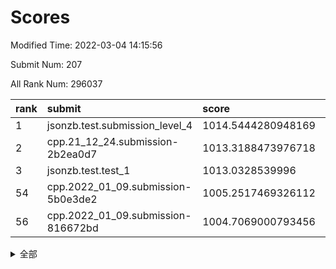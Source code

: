 # Scores

Modified Time: 2022-03-04 14:15:56

Submit Num: 207

All Rank Num: 296037

| rank |               submit               |       score        |       sigma        | pk_num |
| :--- | :--------------------------------- | :----------------- | :----------------- | :----- |
| 1    | jsonzb.test.submission_level_4     | 1014.5444280948169 | 0.851771849780666  | 5725   |
| 2    | cpp.21_12_24.submission-2b2ea0d7   | 1013.3188473976718 | 0.8224010470880843 | 5722   |
| 3    | jsonzb.test.test_1                 | 1013.0328539996    | 0.8014353083932435 | 5716   |
| 54   | cpp.2022_01_09.submission-5b0e3de2 | 1005.2517469326112 | 0.7138942387509855 | 5721   |
| 56   | cpp.2022_01_09.submission-816672bd | 1004.7069000793456 | 0.7118891535083817 | 5718   |


<details>
<summary>全部</summary>

| rank |                 submit                 |       score        |       sigma        | pk_num |
| :--- | :------------------------------------- | :----------------- | :----------------- | :----- |
| 1    | jsonzb.test.submission_level_4         | 1014.5444280948169 | 0.851771849780666  | 5725   |
| 2    | cpp.21_12_24.submission-2b2ea0d7       | 1013.3188473976718 | 0.8224010470880843 | 5722   |
| 3    | jsonzb.test.test_1                     | 1013.0328539996    | 0.8014353083932435 | 5716   |
| 4    | gobigger.level_3.submission_level_3_44 | 1011.6051569871167 | 0.781730104490657  | 5722   |
| 5    | gobigger.level_3.submission_level_3_14 | 1011.553197533309  | 0.7765416252803868 | 5723   |
| 6    | gobigger.level_3.submission_level_3_26 | 1011.5531584367111 | 0.7654380180442404 | 5719   |
| 7    | gobigger.level_3.submission_level_3_2  | 1011.3023587081265 | 0.7617934874872523 | 5721   |
| 8    | gobigger.level_3.submission_level_3_10 | 1010.9857631755928 | 0.7606845249197202 | 5719   |
| 9    | gobigger.level_3.submission_level_3_29 | 1010.9517568668134 | 0.7662772415707911 | 5722   |
| 10   | gobigger.level_3.submission_level_3_19 | 1010.8272876569611 | 0.7740539500492276 | 5722   |
| 11   | gobigger.level_3.submission_level_3_28 | 1010.8148143517842 | 0.7663875465745802 | 5723   |
| 12   | gobigger.level_3.submission_level_3_46 | 1010.7940155423969 | 0.7863871670950817 | 5717   |
| 13   | gobigger.level_3.submission_level_3_31 | 1010.757643382308  | 0.7702925759170688 | 5721   |
| 14   | gobigger.level_3.submission_level_3_27 | 1010.6823242288139 | 0.7856110936311683 | 5718   |
| 15   | gobigger.level_3.submission_level_3_49 | 1010.6513342842587 | 0.7754608866669211 | 5724   |
| 16   | gobigger.level_3.submission_level_3_20 | 1010.6120990261732 | 0.7611735213310183 | 5727   |
| 17   | gobigger.level_3.submission_level_3_4  | 1010.5599529255755 | 0.7588765009649469 | 5725   |
| 18   | gobigger.level_3.submission_level_3_16 | 1010.5523127174332 | 0.7624788404818212 | 5720   |
| 19   | gobigger.level_3.submission_level_3_15 | 1010.4833358963851 | 0.7860424286035841 | 5728   |
| 20   | gobigger.level_3.submission_level_3_33 | 1010.4495789780341 | 0.7782638613284258 | 5721   |
| 21   | gobigger.level_3.submission_level_3_1  | 1010.3503169705215 | 0.7586388426508669 | 5719   |
| 22   | gobigger.level_3.submission_level_3_30 | 1010.3166065563341 | 0.7506264978374311 | 5719   |
| 23   | gobigger.level_3.submission_level_3_3  | 1010.3141598896912 | 0.7380471570873121 | 5720   |
| 24   | gobigger.level_3.submission_level_3_38 | 1010.2167321905971 | 0.7365855025545359 | 5720   |
| 25   | gobigger.level_3.submission_level_3_7  | 1010.166637094074  | 0.7616162883819448 | 5718   |
| 26   | gobigger.level_3.submission_level_3_24 | 1010.1164810170455 | 0.7642226186274567 | 5723   |
| 27   | gobigger.level_3.submission_level_3_12 | 1010.114964591352  | 0.7575224809919126 | 5713   |
| 28   | gobigger.level_3.submission_level_3_25 | 1010.0606657080798 | 0.7655405995703994 | 5715   |
| 29   | gobigger.level_3.submission_level_3_47 | 1010.013065164637  | 0.7631509107502437 | 5728   |
| 30   | gobigger.level_3.submission_level_3_8  | 1009.9653230636738 | 0.7542735550772162 | 5719   |
| 31   | gobigger.level_3.submission_level_3_34 | 1009.9441066974018 | 0.7550291423469309 | 5727   |
| 32   | gobigger.level_3.submission_level_3_45 | 1009.9340312766521 | 0.7760025321975745 | 5725   |
| 33   | gobigger.level_3.submission_level_3_32 | 1009.9119191488288 | 0.7604513582922298 | 5712   |
| 34   | gobigger.level_3.submission_level_3_40 | 1009.8939190634496 | 0.7587845490590074 | 5721   |
| 35   | gobigger.level_3.submission_level_3_41 | 1009.8336837763337 | 0.7489968783714656 | 5723   |
| 36   | gobigger.level_3.submission_level_3_35 | 1009.7817726853458 | 0.7776724473169078 | 5719   |
| 37   | gobigger.level_3.submission_level_3_21 | 1009.7658858524808 | 0.7534417517422729 | 5717   |
| 38   | gobigger.level_3.submission_level_3_0  | 1009.7155820153001 | 0.7576545537442541 | 5722   |
| 39   | gobigger.level_3.submission_level_3_36 | 1009.6014836796011 | 0.7860872624921363 | 5719   |
| 40   | gobigger.level_3.submission_level_3_43 | 1009.5772908477271 | 0.7544799777664234 | 5724   |
| 41   | gobigger.level_3.submission_level_3_37 | 1009.5263977936914 | 0.7477232919606972 | 5721   |
| 42   | gobigger.level_3.submission_level_3_6  | 1009.3896485537409 | 0.7481022688043785 | 5720   |
| 43   | gobigger.level_3.submission_level_3_13 | 1009.2084239773084 | 0.7432369637301    | 5724   |
| 44   | gobigger.level_3.submission_level_3_42 | 1009.1192741827433 | 0.7585450297238508 | 5717   |
| 45   | gobigger.level_3.submission_level_3_39 | 1009.0635373533167 | 0.7525547837774375 | 5724   |
| 46   | gobigger.level_3.submission_level_3_22 | 1009.0056196172196 | 0.7645337253834515 | 5721   |
| 47   | gobigger.level_3.submission_level_3_18 | 1008.9346313875876 | 0.7509222879808296 | 5720   |
| 48   | gobigger.level_3.submission_level_3_48 | 1008.7151477638298 | 0.7413857995648728 | 5717   |
| 49   | gobigger.level_3.submission_level_3_17 | 1008.4853537772443 | 0.7333733148875342 | 5721   |
| 50   | gobigger.level_3.submission_level_3_5  | 1008.4732805817556 | 0.7496038225332083 | 5719   |
| 51   | gobigger.level_3.submission_level_3_23 | 1008.1035964134811 | 0.7333351392757808 | 5721   |
| 52   | gobigger.level_3.submission_level_3_11 | 1008.0384465422538 | 0.7465807321406205 | 5723   |
| 53   | gobigger.level_3.submission_level_3_9  | 1007.2918071824893 | 0.757786608631096  | 5717   |
| 54   | cpp.2022_01_09.submission-5b0e3de2     | 1005.2517469326112 | 0.7138942387509855 | 5721   |
| 55   | gobigger.level_1.submission_level_1_47 | 1005.2053232226233 | 0.7367892037500339 | 5721   |
| 56   | cpp.2022_01_09.submission-816672bd     | 1004.7069000793456 | 0.7118891535083817 | 5718   |
| 57   | gobigger.level_1.submission_level_1_28 | 1004.6462573749166 | 0.7240908488232642 | 5724   |
| 58   | gobigger.level_1.submission_level_1_32 | 1004.6227024957043 | 0.7180850585647088 | 5714   |
| 59   | gobigger.level_1.submission_level_1_43 | 1004.3848644902351 | 0.7173971154205306 | 5723   |
| 60   | gobigger.level_1.submission_level_1_34 | 1004.379394007029  | 0.7118182000329534 | 5719   |
| 61   | gobigger.level_1.submission_level_1_27 | 1004.3139109147079 | 0.7169409078904205 | 5722   |
| 62   | gobigger.level_1.submission_level_1_8  | 1004.309284430253  | 0.7148442342624082 | 5721   |
| 63   | gobigger.level_1.submission_level_1_0  | 1004.2610933480339 | 0.7174921447180155 | 5723   |
| 64   | gobigger.level_1.submission_level_1_38 | 1004.21086704955   | 0.715392710296945  | 5719   |
| 65   | gobigger.level_1.submission_level_1_5  | 1004.199668932681  | 0.7194495011582719 | 5718   |
| 66   | gobigger.level_1.submission_level_1_24 | 1003.919590847562  | 0.7102360712175645 | 5724   |
| 67   | gobigger.level_1.submission_level_1_11 | 1003.8826244759136 | 0.7148159196452516 | 5723   |
| 68   | gobigger.level_1.submission_level_1_21 | 1003.8593432274565 | 0.7267690068493812 | 5725   |
| 69   | gobigger.level_1.submission_level_1_12 | 1003.827826394762  | 0.7268972611950575 | 5723   |
| 70   | gobigger.level_1.submission_level_1_46 | 1003.7977991603922 | 0.7121114936415159 | 5721   |
| 71   | gobigger.level_1.submission_level_1_3  | 1003.7768114754612 | 0.70684142443885   | 5716   |
| 72   | gobigger.level_1.submission_level_1_40 | 1003.7654272006755 | 0.7119083084858296 | 5723   |
| 73   | gobigger.level_1.submission_level_1_16 | 1003.746680124596  | 0.7206908770259909 | 5717   |
| 74   | gobigger.level_1.submission_level_1_13 | 1003.6462147948087 | 0.722099911333514  | 5719   |
| 75   | gobigger.level_1.submission_level_1_39 | 1003.6043784198582 | 0.716696055693167  | 5726   |
| 76   | gobigger.level_1.submission_level_1_15 | 1003.5880023776488 | 0.703899414613201  | 5725   |
| 77   | gobigger.level_1.submission_level_1_44 | 1003.5789650463433 | 0.713378703196084  | 5720   |
| 78   | gobigger.level_1.submission_level_1_29 | 1003.4600567589935 | 0.7170056335652361 | 5722   |
| 79   | gobigger.level_1.submission_level_1_49 | 1003.4044727254525 | 0.7295599423680931 | 5717   |
| 80   | gobigger.level_1.submission_level_1_37 | 1003.2695903905142 | 0.7227717313297002 | 5716   |
| 81   | gobigger.level_1.submission_level_1_45 | 1003.2691090584597 | 0.7212299975942948 | 5720   |
| 82   | gobigger.level_1.submission_level_1_6  | 1003.2027312561466 | 0.7137014994080934 | 5721   |
| 83   | gobigger.level_1.submission_level_1_10 | 1003.1317833363872 | 0.7189938776598772 | 5720   |
| 84   | gobigger.level_1.submission_level_1_1  | 1003.1254689420944 | 0.7096271474690528 | 5714   |
| 85   | gobigger.level_1.submission_level_1_36 | 1003.1006695547962 | 0.7169894209590565 | 5723   |
| 86   | gobigger.level_1.submission_level_1_9  | 1003.0986824554283 | 0.7150533999204446 | 5716   |
| 87   | gobigger.level_1.submission_level_1_14 | 1003.0311205542711 | 0.7163244237931673 | 5723   |
| 88   | gobigger.level_1.submission_level_1_20 | 1003.0276284599028 | 0.7157335056656983 | 5720   |
| 89   | gobigger.level_1.submission_level_1_4  | 1002.9548252663261 | 0.7016202068185543 | 5721   |
| 90   | gobigger.level_1.submission_level_1_33 | 1002.8229644053956 | 0.7122815110935282 | 5719   |
| 91   | gobigger.level_1.submission_level_1_18 | 1002.8153774908893 | 0.7086867852385889 | 5722   |
| 92   | gobigger.level_1.submission_level_1_42 | 1002.7588809990763 | 0.7170807460317423 | 5723   |
| 93   | gobigger.level_1.submission_level_1_31 | 1002.6835607255327 | 0.7079506771770556 | 5715   |
| 94   | gobigger.level_1.submission_level_1_2  | 1002.647307168868  | 0.7138878666303901 | 5729   |
| 95   | gobigger.level_1.submission_level_1_35 | 1002.5941923228044 | 0.7057827821124847 | 5721   |
| 96   | gobigger.level_1.submission_level_1_48 | 1002.4661919646525 | 0.7110695344558087 | 5721   |
| 97   | gobigger.level_1.submission_level_1_41 | 1002.4638051522667 | 0.7106257005664327 | 5719   |
| 98   | gobigger.level_1.submission_level_1_17 | 1002.3883931582353 | 0.7063652388860089 | 5720   |
| 99   | gobigger.level_1.submission_level_1_19 | 1002.2902530657974 | 0.7138986613932439 | 5720   |
| 100  | gobigger.level_1.submission_level_1_22 | 1002.0476513676459 | 0.7118663246240402 | 5723   |
| 101  | gobigger.level_1.submission_level_1_7  | 1002.0150842473058 | 0.7031114295127346 | 5727   |
| 102  | gobigger.level_1.submission_level_1_25 | 1001.8365250779718 | 0.7196115154250404 | 5725   |
| 103  | gobigger.level_1.submission_level_1_30 | 1001.6821008923749 | 0.720279839945063  | 5721   |
| 104  | gobigger.level_1.submission_level_1_26 | 1001.4855992986165 | 0.717824111975257  | 5724   |
| 105  | gobigger.level_1.submission_level_1_23 | 1001.351955543005  | 0.7153218623449169 | 5716   |
| 106  | gobigger.random.submission_random_10   | 997.4503634086536  | 0.7090554191862408 | 5719   |
| 107  | gobigger.random.submission_random_45   | 997.4344466860176  | 0.7170122427376028 | 5722   |
| 108  | gobigger.random.submission_random_47   | 997.4245696172014  | 0.7137082492234813 | 5724   |
| 109  | gobigger.random.submission_random_37   | 997.3923024411574  | 0.7062067513680289 | 5720   |
| 110  | gobigger.random.submission_random_33   | 997.2607246589009  | 0.7099317269697799 | 5721   |
| 111  | gobigger.random.submission_random_26   | 996.9324537097642  | 0.7079503688389731 | 5722   |
| 112  | gobigger.random.submission_random_35   | 996.8821245780931  | 0.7035193171992792 | 5723   |
| 113  | gobigger.random.submission_random_7    | 996.8687109647968  | 0.7112041850067016 | 5720   |
| 114  | gobigger.random.submission_random_5    | 996.8453518157197  | 0.713701673102371  | 5720   |
| 115  | gobigger.random.submission_random_41   | 996.7961736681964  | 0.7118077285255229 | 5723   |
| 116  | gobigger.random.submission_random_16   | 996.7451687100274  | 0.7084062717245234 | 5724   |
| 117  | gobigger.random.submission_random_23   | 996.5795194724822  | 0.7089151592753865 | 5721   |
| 118  | gobigger.random.submission_random_25   | 996.4955328080314  | 0.7106831247532529 | 5719   |
| 119  | gobigger.random.submission_random_27   | 996.468161143034   | 0.7189651202671455 | 5721   |
| 120  | gobigger.random.submission_random_4    | 996.4675563447553  | 0.7018907104488001 | 5722   |
| 121  | gobigger.random.submission_random_48   | 996.4550001092655  | 0.7205314301645998 | 5719   |
| 122  | gobigger.random.submission_random_44   | 996.4281851125951  | 0.6967008435630108 | 5718   |
| 123  | gobigger.random.submission_random_28   | 996.2964135852661  | 0.7049736382992484 | 5714   |
| 124  | gobigger.random.submission_random_3    | 996.2707619862534  | 0.7109749344534846 | 5721   |
| 125  | gobigger.random.submission_random_17   | 996.2253172139008  | 0.7097774813264877 | 5719   |
| 126  | gobigger.random.submission_random_30   | 996.218385662819   | 0.7089200106203533 | 5721   |
| 127  | gobigger.random.submission_random_6    | 996.2037709049522  | 0.7077751271160854 | 5718   |
| 128  | gobigger.random.submission_random_20   | 996.2005577332774  | 0.7186334702756751 | 5727   |
| 129  | gobigger.random.submission_random_38   | 996.1640162936486  | 0.7264068590472084 | 5717   |
| 130  | gobigger.random.submission_random_15   | 996.1120817381228  | 0.704871424402164  | 5724   |
| 131  | gobigger.random.submission_random_24   | 996.0858280483403  | 0.6998476758864639 | 5714   |
| 132  | gobigger.random.submission_random_32   | 996.0751003964469  | 0.7219926717525605 | 5721   |
| 133  | gobigger.random.submission_random_21   | 996.0667494922934  | 0.7210476008073601 | 5720   |
| 134  | gobigger.random.submission_random_42   | 995.9702997078789  | 0.7133469884130256 | 5723   |
| 135  | gobigger.random.submission_random_31   | 995.92967506562    | 0.7093995883576467 | 5722   |
| 136  | gobigger.random.submission_random_8    | 995.90954664283    | 0.7161071244560443 | 5725   |
| 137  | gobigger.random.submission_random_1    | 995.8824662333574  | 0.7099166955332661 | 5722   |
| 138  | gobigger.random.submission_random_12   | 995.7874724625918  | 0.7114047921218785 | 5713   |
| 139  | gobigger.random.submission_random_29   | 995.7694484454414  | 0.7168502876004337 | 5724   |
| 140  | gobigger.random.submission_random_43   | 995.766186977366   | 0.721137823390272  | 5723   |
| 141  | gobigger.random.submission_random_46   | 995.7242500465251  | 0.7253361756621398 | 5718   |
| 142  | gobigger.random.submission_random_39   | 995.6687861796305  | 0.7070941235823371 | 5723   |
| 143  | gobigger.random.submission_random_9    | 995.5115995856189  | 0.702576578176122  | 5719   |
| 144  | gobigger.random.submission_random_14   | 995.5047470393781  | 0.7122278559280104 | 5719   |
| 145  | gobigger.random.submission_random_22   | 995.5035342940098  | 0.7207580054485444 | 5721   |
| 146  | gobigger.random.submission_random_34   | 995.4313888669249  | 0.7171426612251796 | 5721   |
| 147  | gobigger.random.submission_random_11   | 995.3891491840784  | 0.718697174775426  | 5718   |
| 148  | gobigger.random.submission_random_2    | 995.3541380689043  | 0.7252734138036995 | 5719   |
| 149  | gobigger.random.submission_random_36   | 995.2913718468855  | 0.7072383616992535 | 5723   |
| 150  | gobigger.random.submission_random_13   | 995.2840653315276  | 0.731277429139846  | 5721   |
| 151  | gobigger.random.submission_random_19   | 995.279344945898   | 0.7093940896034835 | 5721   |
| 152  | gobigger.random.submission_random_40   | 995.2785197722525  | 0.7246550221418886 | 5726   |
| 153  | gobigger.random.submission_random_18   | 995.0988688179021  | 0.7074740197211672 | 5719   |
| 154  | gobigger.random.submission_random_49   | 994.7045048302068  | 0.7116337705858206 | 5720   |
| 155  | gobigger.random.submission_random_0    | 994.5761091692522  | 0.7291663653370808 | 5718   |
| 156  | gobigger.level_2.submission_level_2_38 | 994.275677750768   | 0.7212750753060806 | 5722   |
| 157  | gobigger.level_2.submission_level_2_39 | 994.0714072244187  | 0.727765239855974  | 5723   |
| 158  | gobigger.level_2.submission_level_2_7  | 993.6568648374325  | 0.7506519171171463 | 5722   |
| 159  | gobigger.level_2.submission_level_2_14 | 993.4592861345768  | 0.7384204097140676 | 5720   |
| 160  | gobigger.level_2.submission_level_2_23 | 993.4454401212081  | 0.7264600548242635 | 5724   |
| 161  | gobigger.level_2.submission_level_2_33 | 993.423630753295   | 0.7594932067338144 | 5721   |
| 162  | gobigger.level_2.submission_level_2_44 | 993.397462828078   | 0.7425821344761286 | 5719   |
| 163  | gobigger.level_2.submission_level_2_20 | 993.3911775873681  | 0.7497461946156059 | 5722   |
| 164  | gobigger.level_2.submission_level_2_28 | 993.3655215584015  | 0.739379289013313  | 5717   |
| 165  | gobigger.level_2.submission_level_2_17 | 992.8863739381922  | 0.7455868244510337 | 5720   |
| 166  | gobigger.level_2.submission_level_2_11 | 992.7949450710038  | 0.7351820394942081 | 5718   |
| 167  | gobigger.level_2.submission_level_2_48 | 992.7440225024648  | 0.7557476104042734 | 5717   |
| 168  | gobigger.level_2.submission_level_2_0  | 992.7305660051211  | 0.7285209071010449 | 5722   |
| 169  | gobigger.level_2.submission_level_2_21 | 992.6964111492827  | 0.7427352383230597 | 5722   |
| 170  | gobigger.level_2.submission_level_2_1  | 992.5814725573078  | 0.7259280974335185 | 5717   |
| 171  | gobigger.level_2.submission_level_2_22 | 992.4866596997982  | 0.7520127493388269 | 5714   |
| 172  | gobigger.level_2.submission_level_2_35 | 992.4200927260478  | 0.7552048928718995 | 5723   |
| 173  | gobigger.level_2.submission_level_2_18 | 992.2752457053058  | 0.7444159896163183 | 5717   |
| 174  | gobigger.level_2.submission_level_2_40 | 992.210413732492   | 0.7376742580909582 | 5717   |
| 175  | gobigger.level_2.submission_level_2_5  | 992.1634011594643  | 0.7740532195591797 | 5721   |
| 176  | gobigger.level_2.submission_level_2_31 | 991.9567571163994  | 0.7434015922312339 | 5720   |
| 177  | gobigger.level_2.submission_level_2_6  | 991.9437179172062  | 0.7531304924515023 | 5721   |
| 178  | gobigger.level_2.submission_level_2_49 | 991.910210667441   | 0.7682214914577463 | 5723   |
| 179  | gobigger.level_2.submission_level_2_26 | 991.8527927230903  | 0.7513679599531989 | 5715   |
| 180  | gobigger.level_2.submission_level_2_10 | 991.7832705449025  | 0.7515727715598806 | 5718   |
| 181  | gobigger.level_2.submission_level_2_36 | 991.7240213535244  | 0.7612257772588883 | 5716   |
| 182  | gobigger.level_2.submission_level_2_29 | 991.6507705355842  | 0.7468148437234652 | 5720   |
| 183  | gobigger.level_2.submission_level_2_19 | 991.4980822611998  | 0.7498792601034782 | 5719   |
| 184  | gobigger.level_2.submission_level_2_15 | 991.4935333044922  | 0.758567709893022  | 5719   |
| 185  | gobigger.level_2.submission_level_2_3  | 991.4483557145142  | 0.73803900591789   | 5718   |
| 186  | gobigger.level_2.submission_level_2_25 | 991.4148077128234  | 0.7512305184739233 | 5721   |
| 187  | gobigger.level_2.submission_level_2_41 | 991.3899181157585  | 0.7522602088105608 | 5720   |
| 188  | gobigger.level_2.submission_level_2_45 | 991.3699504089133  | 0.7407963876863087 | 5716   |
| 189  | gobigger.level_2.submission_level_2_2  | 991.3634376560527  | 0.7418669307859647 | 5718   |
| 190  | gobigger.level_2.submission_level_2_12 | 991.3583471237389  | 0.7534057732453776 | 5717   |
| 191  | gobigger.level_2.submission_level_2_4  | 991.2717829736529  | 0.7510156040525681 | 5719   |
| 192  | gobigger.level_2.submission_level_2_16 | 991.2486769287602  | 0.7618856624928764 | 5722   |
| 193  | gobigger.level_2.submission_level_2_13 | 991.2474111916886  | 0.7511364606622569 | 5726   |
| 194  | gobigger.level_2.submission_level_2_24 | 991.1764360458418  | 0.7459015789650263 | 5722   |
| 195  | gobigger.level_2.submission_level_2_9  | 990.8128146998295  | 0.759671135927202  | 5723   |
| 196  | gobigger.level_2.submission_level_2_37 | 990.7779597359372  | 0.7508913690754243 | 5717   |
| 197  | gobigger.level_2.submission_level_2_34 | 990.7270861666974  | 0.7453460074455658 | 5725   |
| 198  | gobigger.level_2.submission_level_2_27 | 990.6402550146805  | 0.7635606503782223 | 5721   |
| 199  | gobigger.level_2.submission_level_2_32 | 990.6317632950233  | 0.7688752130034595 | 5723   |
| 200  | gobigger.level_2.submission_level_2_47 | 990.6212696355343  | 0.7596271232526229 | 5719   |
| 201  | gobigger.level_2.submission_level_2_30 | 990.6170022037089  | 0.7675600021912271 | 5719   |
| 202  | gobigger.level_2.submission_level_2_43 | 990.4236247168604  | 0.7850605996487992 | 5718   |
| 203  | gobigger.level_2.submission_level_2_8  | 990.3052242678942  | 0.7687543821120613 | 5724   |
| 204  | gobigger.level_2.submission_level_2_46 | 990.1108309943816  | 0.7766613550462756 | 5717   |
| 205  | gobigger.level_2.submission_level_2_42 | 988.6693915766144  | 0.7838465315527444 | 5722   |
| 206  | gobigger.none.submission_none_0        | 979.4021020117361  | 1.1686761994888832 | 5721   |
| 207  | gobigger.none.submission_none_1        | 975.3796901855015  | 1.5815338623919983 | 5716   |

</details>